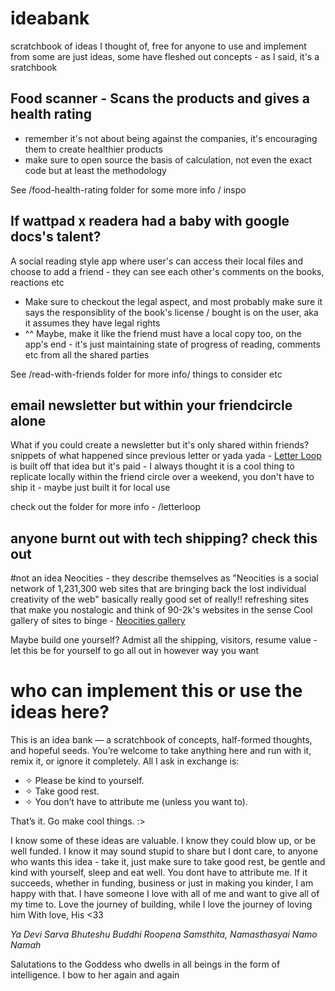 # ideabank
scratchbook of ideas I thought of, free for anyone to use and implement from
some are just ideas, some have fleshed out concepts - as I said, it's a sratchbook

## Food scanner - Scans the products and gives a health rating
- remember it's not about being against the companies, it's encouraging them to create healthier products
- make sure to open source the basis of calculation, not even the exact code but at least the methodology

See /food-health-rating folder for some more info / inspo

## If wattpad x readera had a baby with google docs's talent?
A social reading style app where user's can access their local files and choose to add a friend - they can see each other's comments on the books, reactions etc
- Make sure to checkout the legal aspect, and most probably make sure it says the responsiblity of the book's license / bought is on the user, aka it assumes they have legal rights
- ^^ Maybe, make it like the friend must have a local copy too, on the app's end - it's just maintaining state of progress of reading, comments etc from all the shared parties

See /read-with-friends folder for more info/ things to consider etc 

## email newsletter but within your friendcircle alone
What if you could create a newsletter but it's only shared within friends? snippets of what happened since previous letter or yada yada - [Letter Loop](https://www.letterloop.co/) is built off that idea but it's paid - I always thought it is a cool thing to replicate locally within the friend circle over a weekend, you don't have to ship it - maybe just built it for local use

check out the folder for more info - /letterloop
## anyone burnt out with tech shipping? check this out
#not an idea
Neocities - they describe themselves as "Neocities is a social network of 1,231,300 web sites that are bringing back the lost individual creativity of the web" 
basically really good set of really!! refreshing sites that make you nostalogic and think of 90-2k's websites in the sense
Cool gallery of sites to binge - [Neocities gallery](https://neocities.org/browse)

Maybe build one yourself? Admist all the shipping, visitors, resume value - let this be for yourself to go all out in however way you want
# who can implement this or use the ideas here?
This is an idea bank — a scratchbook of concepts, half-formed thoughts, and hopeful seeds.
You’re welcome to take anything here and run with it, remix it, or ignore it completely.
All I ask in exchange is:
- ✧ Please be kind to yourself.
- ✧ Take good rest.
- ✧ You don’t have to attribute me (unless you want to).

That’s it. Go make cool things. :>

I know some of these ideas are valuable. I know they could blow up, or be well funded. I know it may sound stupid to share but I dont care, to anyone who wants this idea - take it, just make sure to take good rest, be gentle and kind with yourself, sleep and eat well. You dont have to attribute me. If it succeeds, whether in funding, business or just in making you kinder, I am happy with that. I have someone I love with all of me and want to give all of my time to. Love the journey of building, while I love the journey of loving him 
With love,
His <33

*Ya Devi Sarva Bhuteshu Buddhi Roopena Samsthita, Namasthasyai Namo Namah*

Salutations to the Goddess who dwells in all beings in the form of intelligence. I bow to her again and again
